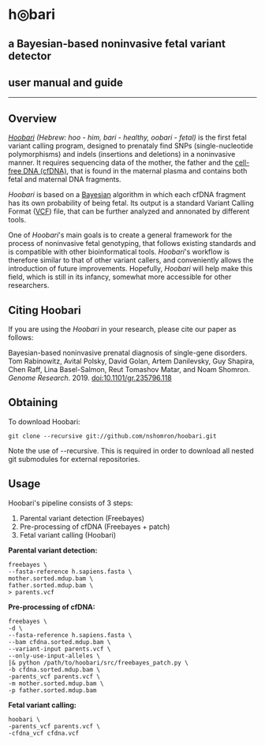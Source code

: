 <h1> h◎bari </h1>
<h2> a Bayesian-based noninvasive fetal variant detector </h2>

## user manual and guide

--------

## Overview

[*Hoobari*](https://github.com/nshomron/hoobari) *(Hebrew: hoo - him, bari - healthy, oobari - fetal)* is the first fetal variant calling program, designed to prenataly find SNPs (single-nucleotide polymorphisms) and indels (insertions and deletions) in a noninvasive manner. It requires sequencing data of the mother, the father and the [cell-free DNA (cfDNA)](https://en.wikipedia.org/wiki/Cell-free_fetal_DNA), that is found in the maternal plasma and contains both fetal and maternal DNA fragments.

*Hoobari* is based on a [Bayesian](http://en.wikipedia.org/wiki/Bayesian_inference) algorithm in which each cfDNA fragment has its own probability of being fetal. Its output is a standard Variant Calling Format ([VCF](https://samtools.github.io/hts-specs/VCFv4.2.pdf)) file, that can be further analyzed and annonated by different tools.

One of *Hoobari*'s main goals is to create a general framework for the process of noninvasive fetal genotyping, that follows existing standards and is compatible with other bioinformatical tools. *Hoobari*'s workflow is therefore similar to that of other variant callers, and conveniently allows the introduction of future improvements. Hopefully, *Hoobari* will help make this field, which is still in its infancy, somewhat more accessible for other researchers.

## Citing Hoobari

If you are using the *Hoobari* in your research, please cite our paper as follows:

Bayesian-based noninvasive prenatal diagnosis of single-gene disorders. Tom Rabinowitz, Avital Polsky, David Golan, Artem Danilevsky, Guy Shapira, Chen Raff, Lina Basel-Salmon, Reut Tomashov Matar, and Noam Shomron. *Genome Research*. 2019. [doi:10.1101/gr.235796.118](https://genome.cshlp.org/content/early/2019/02/13/gr.235796.118.abstract)

## Obtaining

To download Hoobari:

    git clone --recursive git://github.com/nshomron/hoobari.git

Note the use of --recursive. This is required in order to download all nested git submodules for external repositories.

## Usage

Hoobari's pipeline consists of 3 steps:
1. Parental variant detection (Freebayes)
2. Pre-processing of cfDNA (Freebayes + patch)
3. Fetal variant calling (Hoobari)

**Parental variant detection:**
    
    freebayes \
    --fasta-reference h.sapiens.fasta \
    mother.sorted.mdup.bam \
    father.sorted.mdup.bam \
    > parents.vcf

**Pre-processing of cfDNA:**
    
    freebayes \
    -d \
    --fasta-reference h.sapiens.fasta \
    --bam cfdna.sorted.mdup.bam \
    --variant-input parents.vcf \
    --only-use-input-alleles \
    |& python /path/to/hoobari/src/freebayes_patch.py \
    -b cfdna.sorted.mdup.bam \
    -parents_vcf parents.vcf \
    -m mother.sorted.mdup.bam \
    -p father.sorted.mdup.bam

**Fetal variant calling:**
    
    hoobari \
    -parents_vcf parents.vcf \
    -cfdna_vcf cfdna.vcf
